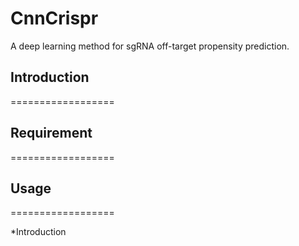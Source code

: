 # CnnCrispr
A deep learning method for sgRNA off-target propensity prediction.

## Introduction
==================

## Requirement
==================

## Usage
==================

*Introduction
